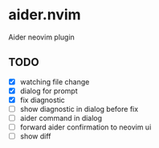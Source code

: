 # aider.nvim

Aider neovim plugin

## TODO

- [x] watching file change
- [x] dialog for prompt
- [x] fix diagnostic
- [ ] show diagnostic in dialog before fix
- [ ] aider command in dialog
- [ ] forward aider confirmation to neovim ui
- [ ] show diff
